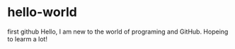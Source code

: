 # hello-world
first github
Hello, I am new to the world of programing and GitHub.  Hopeing to learm a lot!
